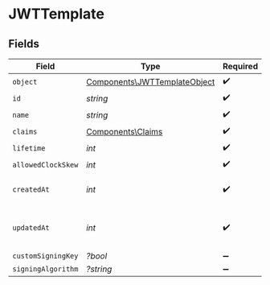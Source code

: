 # JWTTemplate


## Fields

| Field                                                                        | Type                                                                         | Required                                                                     | Description                                                                  |
| ---------------------------------------------------------------------------- | ---------------------------------------------------------------------------- | ---------------------------------------------------------------------------- | ---------------------------------------------------------------------------- |
| `object`                                                                     | [Components\JWTTemplateObject](../../Models/Components/JWTTemplateObject.md) | :heavy_check_mark:                                                           | N/A                                                                          |
| `id`                                                                         | *string*                                                                     | :heavy_check_mark:                                                           | N/A                                                                          |
| `name`                                                                       | *string*                                                                     | :heavy_check_mark:                                                           | N/A                                                                          |
| `claims`                                                                     | [Components\Claims](../../Models/Components/Claims.md)                       | :heavy_check_mark:                                                           | N/A                                                                          |
| `lifetime`                                                                   | *int*                                                                        | :heavy_check_mark:                                                           | N/A                                                                          |
| `allowedClockSkew`                                                           | *int*                                                                        | :heavy_check_mark:                                                           | N/A                                                                          |
| `createdAt`                                                                  | *int*                                                                        | :heavy_check_mark:                                                           | Unix timestamp of creation.<br/>                                             |
| `updatedAt`                                                                  | *int*                                                                        | :heavy_check_mark:                                                           | Unix timestamp of last update.<br/>                                          |
| `customSigningKey`                                                           | *?bool*                                                                      | :heavy_minus_sign:                                                           | N/A                                                                          |
| `signingAlgorithm`                                                           | *?string*                                                                    | :heavy_minus_sign:                                                           | N/A                                                                          |